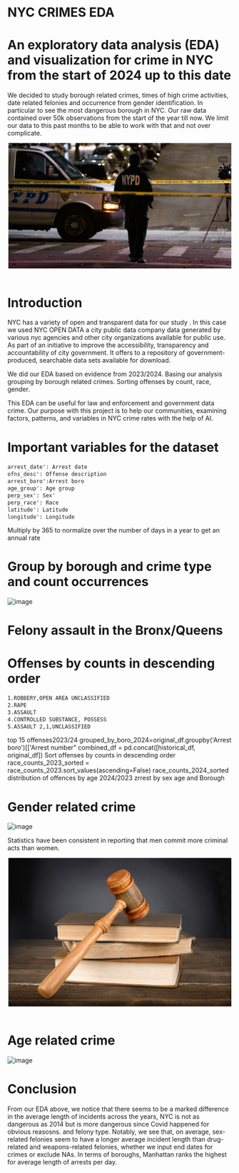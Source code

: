 # NYC CRIMES EDA
# An exploratory data analysis (EDA) and visualization for crime in NYC from the start of 2024 up to this date
We decided to study borough related crimes, times of high crime activities, date related felonies and occurrence from gender identification. In particular to see the most dangerous borough in NYC. Our raw data contained over 50k observations from the start of the year till now. We limit our data to this past months to be able to work with that and not over complicate.
<div style="text-align:center">
    <img src="nypd image.jpeg" style="width:500px;" />
</div>
<br />

# Introduction

NYC has a variety of open and transparent data for our study . In this case we used NYC OPEN DATA a city public data company data generated by various nyc agencies and other city organizations available for public use. As part of an initiative to improve the accessibility, transparency and accountability of city government.  It offers to a repository of government- produced, searchable data sets available for download.  

We did our EDA based on evidence from 2023/2024. Basing our analysis grouping by borough related crimes. Sorting offenses by count, race, gender. 

This EDA can be useful for law and enforcement and government data crime. Our purpose with this project is to help our communities, examining factors, patterns, and variables in NYC crime rates with the help of AI.

# Important variables for the dataset

    arrest_date': Arrest date
    ofns_desc': Offense description
    arrest_boro':Arrest boro
    age_group': Age group
    perp_sex': Sex'
    perp_race': Race
    latitude': Latitude
    longitude': Longitude

Multiply by 365 to normalize over the number of days in a year to get an annual rate
# Group by borough and crime type and count occurrences
![image](https://github.com/amos6224/group5-project1/assets/163084245/1588d0d2-b74d-4475-9d62-47fd71668a66)


# Felony assault in the Bronx/Queens
# Offenses by counts in descending order
    1.ROBBERY,OPEN AREA UNCLASSIFIED
    2.RAPE 
    3.ASSAULT
    4.CONTROLLED SUBSTANCE, POSSESS
    5.ASSAULT 2,1,UNCLASSIFIED

top 15 offenses2023/24
grouped_by_boro_2024=original_df.groupby('Arrest boro')[['Arrest number"
combined_df = pd.concat([historical_df, original_df])
Sort offenses by counts in descending order race_counts_2023_sorted = race_counts_2023.sort_values(ascending=False)
race_counts_2024_sorted
distribution of offences by age 2024/2023
zrrest by sex age and Borough

# Gender related crime

![image](https://github.com/amos6224/group5-project1/assets/163084245/e2f82566-0b1a-4cf3-a20c-980f6435d1a0)



Statistics have been consistent in reporting that men commit more criminal acts than women. 
<div style="text-align:center">
    <img src="justice_102275273.jpg" style="width:500px;" />
</div>
<br />

# Age related crime

![image](https://github.com/amos6224/group5-project1/assets/163084245/728fe82d-9f86-4699-9f32-93e8874d3fc0)


# Conclusion

From our EDA above, we notice that there seems to be a marked difference in the average length of incidents across the years, NYC is not as dangerous as 2014 but is more dangerous since Covid happened for obvious reasosns. and felony type. Notably, we see that, on average, sex-related felonies seem to have a longer average incident length than drug-related and weapons-related felonies, whether we input end dates for crimes or exclude NAs. In terms of boroughs, Manhattan ranks the highest for average length of arrests per day.
